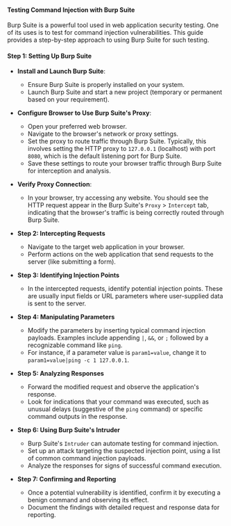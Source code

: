 #### Testing Command Injection with Burp Suite

Burp Suite is a powerful tool used in web application security testing. One of its uses is to test for command injection vulnerabilities. This guide provides a step-by-step approach to using Burp Suite for such testing.

#### Step 1: Setting Up Burp Suite

- **Install and Launch Burp Suite**:
  - Ensure Burp Suite is properly installed on your system.
  - Launch Burp Suite and start a new project (temporary or permanent based on your requirement).

- **Configure Browser to Use Burp Suite's Proxy**:
  - Open your preferred web browser.
  - Navigate to the browser's network or proxy settings.
  - Set the proxy to route traffic through Burp Suite. Typically, this involves setting the HTTP proxy to `127.0.0.1` (localhost) with port `8080`, which is the default listening port for Burp Suite.
  - Save these settings to route your browser traffic through Burp Suite for interception and analysis.

- **Verify Proxy Connection**:
   - In your browser, try accessing any website. You should see the HTTP request appear in the Burp Suite's `Proxy` > `Intercept` tab, indicating that the browser's traffic is being correctly routed through Burp Suite.

- **Step 2: Intercepting Requests**
  - Navigate to the target web application in your browser.
   - Perform actions on the web application that send requests to the server (like submitting a form).

- **Step 3: Identifying Injection Points**
  - In the intercepted requests, identify potential injection points. These are usually input fields or URL parameters where user-supplied data is sent to the server.

- **Step 4: Manipulating Parameters**
  - Modify the parameters by inserting typical command injection payloads. Examples include appending `|`, `&&`, or `;` followed by a recognizable command like `ping`.
  - For instance, if a parameter value is `param1=value`, change it to `param1=value|ping -c 1 127.0.0.1`.

- **Step 5: Analyzing Responses**
  - Forward the modified request and observe the application's response.
  - Look for indications that your command was executed, such as unusual delays (suggestive of the `ping` command) or specific command outputs in the response.

- **Step 6: Using Burp Suite's Intruder**
  - Burp Suite's `Intruder` can automate testing for command injection.
  - Set up an attack targeting the suspected injection point, using a list of common command injection payloads.
  - Analyze the responses for signs of successful command execution.

- **Step 7: Confirming and Reporting**
  - Once a potential vulnerability is identified, confirm it by executing a benign command and observing its effect.
  - Document the findings with detailed request and response data for reporting.